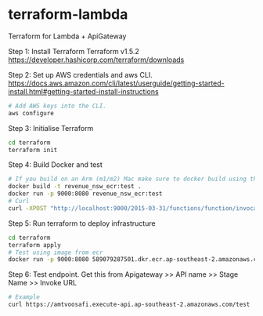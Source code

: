 # terraform-lambda
Terraform for Lambda + ApiGateway 

Step 1: Install Terraform
Terraform v1.5.2
https://developer.hashicorp.com/terraform/downloads

Step 2: Set up AWS credentials and aws CLI.
https://docs.aws.amazon.com/cli/latest/userguide/getting-started-install.html#getting-started-install-instructions

```bash
# Add AWS keys into the CLI.
aws configure
```

Step 3: Initialise Terraform
```bash
cd terraform
terraform init
```

Step 4: Build Docker and test
```bash
# If you build on an Arm (m1/m2) Mac make sure to docker build using the platform option. Alternatively you can change Lambda to use the arm architecture
docker build -t revenue_nsw_ecr:test .
docker run -p 9000:8080 revenue_nsw_ecr:test
# Curl
curl -XPOST "http://localhost:9000/2015-03-31/functions/function/invocations" -d '{}'
```

Step 5: Run terraform to deploy infrastructure
```bash
cd terraform
terraform apply
# Test using image from ecr 
docker run -p 9000:8080 589079287501.dkr.ecr.ap-southeast-2.amazonaws.com/revenue_nsw_ecr:latest
```

Step 6: Test endpoint. Get this from Apigateway >> API name >> Stage Name >> Invoke URL
```bash
# Example
curl https://amtvoosafi.execute-api.ap-southeast-2.amazonaws.com/test
```
